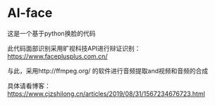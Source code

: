 # AI-face
这是一个基于python换脸的代码

此代码面部识别采用旷视科技API进行辩证识别：https://www.faceplusplus.com.cn/

与此，采用http://ffmpeg.org/ 的软件进行音频提取and视频和音频的合成

具体请看博客：https://www.cjzshilong.cn/articles/2019/08/31/1567234676723.html
